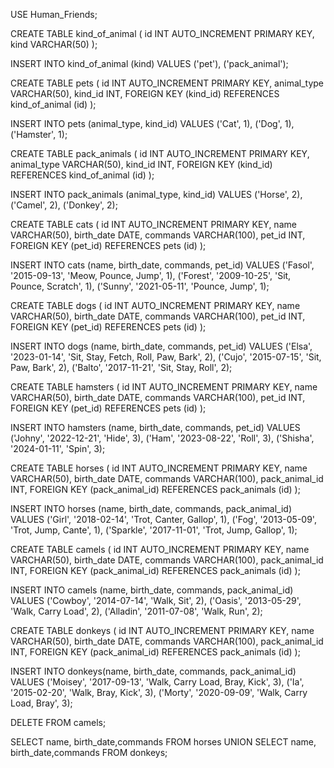 <!-- Создание и заполнение -->
USE Human_Friends;

CREATE TABLE kind_of_animal (
	id INT AUTO_INCREMENT PRIMARY KEY,
 	kind VARCHAR(50)
);

INSERT INTO kind_of_animal (kind) VALUES
	('pet'), ('pack_animal');
			
CREATE TABLE pets (
	id INT AUTO_INCREMENT PRIMARY KEY,
	animal_type VARCHAR(50),
	kind_id INT,
	FOREIGN KEY (kind_id) REFERENCES kind_of_animal (id)
);

INSERT INTO pets (animal_type, kind_id)  VALUES
	('Cat', 1), ('Dog', 1), ('Hamster', 1);
	
CREATE TABLE pack_animals (
	id INT AUTO_INCREMENT PRIMARY KEY,
	animal_type VARCHAR(50),
	kind_id INT,
	FOREIGN KEY (kind_id) REFERENCES kind_of_animal (id)
);

INSERT INTO pack_animals (animal_type, kind_id) VALUES
	('Horse', 2), ('Camel', 2), ('Donkey', 2);
	
CREATE TABLE cats (
	id INT AUTO_INCREMENT PRIMARY KEY,
	name VARCHAR(50),
	birth_date DATE,
	commands VARCHAR(100),
	pet_id INT,
	FOREIGN KEY (pet_id) REFERENCES pets (id)
);

INSERT INTO cats (name, birth_date, commands, pet_id) VALUES
	('Fasol', '2015-09-13', 'Meow, Pounce, Jump', 1),
	('Forest', '2009-10-25', 'Sit, Pounce, Scratch', 1),
	('Sunny', '2021-05-11', 'Pounce, Jump', 1);

CREATE TABLE dogs (
	id INT AUTO_INCREMENT PRIMARY KEY,
	name VARCHAR(50),
	birth_date DATE,
	commands VARCHAR(100),
	pet_id INT,
	FOREIGN KEY (pet_id) REFERENCES pets (id)
);

INSERT INTO dogs (name, birth_date, commands, pet_id) VALUES
	('Elsa', '2023-01-14', 'Sit, Stay, Fetch, Roll, Paw, Bark', 2),
	('Cujo', '2015-07-15', 'Sit, Paw, Bark', 2),
	('Balto', '2017-11-21', 'Sit, Stay, Roll', 2);

CREATE TABLE hamsters (
	id INT AUTO_INCREMENT PRIMARY KEY,
	name VARCHAR(50),
	birth_date DATE,
	commands VARCHAR(100),
	pet_id INT,
	FOREIGN KEY (pet_id) REFERENCES pets (id)
);

INSERT INTO hamsters (name, birth_date, commands, pet_id) VALUES
	('Johny', '2022-12-21', 'Hide', 3),
	('Ham', '2023-08-22', 'Roll', 3),
	('Shisha', '2024-01-11', 'Spin', 3);
	
CREATE TABLE horses (
	id INT AUTO_INCREMENT PRIMARY KEY,
	name VARCHAR(50),
	birth_date DATE,
	commands VARCHAR(100),
	pack_animal_id INT,
	FOREIGN KEY (pack_animal_id) REFERENCES pack_animals (id)
);

INSERT INTO horses (name, birth_date, commands, pack_animal_id) VALUES
	('Girl', '2018-02-14', 'Trot, Canter, Gallop', 1),
	('Fog', '2013-05-09', 'Trot, Jump, Cante', 1),
	('Sparkle', '2017-11-01', 'Trot, Jump, Gallop', 1);

CREATE TABLE camels (
	id INT AUTO_INCREMENT PRIMARY KEY,
	name VARCHAR(50),
	birth_date DATE,
	commands VARCHAR(100),
	pack_animal_id INT,
	FOREIGN KEY (pack_animal_id) REFERENCES pack_animals (id)
);

INSERT INTO camels (name, birth_date, commands, pack_animal_id) VALUES
	('Cowboy', '2014-07-14', 'Walk, Sit', 2),
	('Oasis', '2013-05-29', 'Walk, Carry Load', 2),
	('Alladin', '2011-07-08', 'Walk, Run', 2);
	
CREATE TABLE donkeys (
	id INT AUTO_INCREMENT PRIMARY KEY,
	name VARCHAR(50),
	birth_date DATE,
	commands VARCHAR(100),
	pack_animal_id INT,
	FOREIGN KEY (pack_animal_id) REFERENCES pack_animals (id)
);

INSERT INTO donkeys(name, birth_date, commands, pack_animal_id) VALUES
	('Moisey', '2017-09-13', 'Walk, Carry Load, Bray, Kick', 3),
	('Ia', '2015-02-20', 'Walk, Bray, Kick', 3),
	('Morty', '2020-09-09', 'Walk, Carry Load, Bray', 3);

<!-- Удалив из таблицы верблюдов, т.к. верблюдов решили перевезти в другой
питомник на зимовку. Объединить таблицы лошади, и ослы в одну таблицу -->

DELETE FROM camels;

SELECT name, birth_date,commands FROM horses
UNION SELECT name, birth_date,commands FROM donkeys;